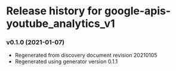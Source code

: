 # Release history for google-apis-youtube_analytics_v1

### v0.1.0 (2021-01-07)

* Regenerated from discovery document revision 20210105
* Regenerated using generator version 0.1.1

